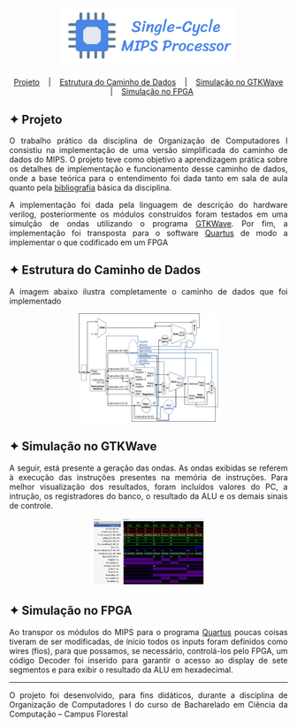 <h1 align="center">
    <img alt="Logo" title="MIPS" src="images/MIPS.svg" width="320px" />
</h1>

<p align="center">
  <a href="#-projeto">Projeto</a>
  &nbsp;&nbsp;&nbsp;|&nbsp;&nbsp;&nbsp;
  <a href="#-estrutura-do-caminho-de-dados">Estrutura do Caminho de Dados</a>
  &nbsp;&nbsp;&nbsp;|&nbsp;&nbsp;&nbsp;
  <a href="#-simulação-no-gtkwave">Simulação no GTKWave</a>
  &nbsp;&nbsp;&nbsp;|&nbsp;&nbsp;&nbsp;
  <a href="#-simulação-no-fpga">Simulação no FPGA</a>
</p>

## ✦ Projeto
<p align="justify">O trabalho prático da disciplina de Organização de Computadores I consistiu na implementação de uma versão simplificada do caminho de dados do MIPS. O projeto teve como objetivo a aprendizagem prática sobre os detalhes de implementação e funcionamento desse caminho de dados, onde a base teórica para o entendimento foi dada tanto em sala de aula quanto pela <a href="https://www.google.com/search?sxsrf=ALeKk000HvgChBJBygoekCqoX-c4TgT8YQ%3A1592402186379&ei=CiHqXsHbFpaj5OUP1vGxqAI&q=david+a+patterson+and+john+l+hennessy+computer+organization+and+design+4th+edition&oq=david+a+patterson+and+john+l+hennessy+computer+organization+and+design+4th+edition&gs_lcp=CgZwc3ktYWIQDFAAWABg1hRoAHAAeACAAQCIAQCSAQCYAQCqAQdnd3Mtd2l6&sclient=psy-ab&ved=0ahUKEwjBiKK1gInqAhWWEbkGHdZ4DCUQ4dUDCAw">bibliografia</a> básica da disciplina.</p>

<p align="justify">A implementação foi dada pela linguagem de descrição do hardware verilog, posteriormente os módulos construídos foram testados em uma simulção de ondas utilizando o programa <a href="http://gtkwave.sourceforge.net/">GTKWave</a>. Por fim, a implementação foi transposta para o software <a href="https://www.intel.com.br/content/www/br/pt/software/programmable/quartus-prime/overview.html">Quartus</a> de modo a implementar o que codificado em um FPGA</p>

## ✦ Estrutura do Caminho de Dados
<p align="justify">A imagem abaixo ilustra completamente o caminho de dados que foi implementado</p>
<p align="center">
    <img alt="MIPS" title="Esquema" src="images/Esquema.png" width="50%" />
</p>

## ✦ Simulação no GTKWave
<p align="justify">A seguir, está presente a geração das ondas. As ondas exibidas se referem à execução das instruções presentes na memória de instruções. Para melhor visualização dos resultados, foram incluı́dos valores do PC, a intrução, os registradores do banco, o resultado da ALU e os demais sinais de controle.</p>

<p align="center">
    <img alt="Ondas" title="GTKWave" src="images/Ondas.png" width="40%" />
</p>

## ✦ Simulação no FPGA
<p align="justify">Ao transpor os módulos do MIPS para o programa <a href="https://www.intel.com.br/content/www/br/pt/software/programmable/quartus-prime/overview.html">Quartus</a> poucas coisas tiveram de ser modificadas, de ı́nicio todos os inputs foram definidos como wires (fios), para que possamos, se necessário, controlá-los pelo FPGA, um código Decoder foi inserido para garantir o acesso ao display de sete segmentos e para exibir o resultado da ALU em hexadecimal.</p>

---
<p align="justify">
O projeto foi desenvolvido, para fins didáticos, durante a disciplina de Organização de Computadores I do curso de Bacharelado em Ciência da Computação – Campus Florestal
</p>
